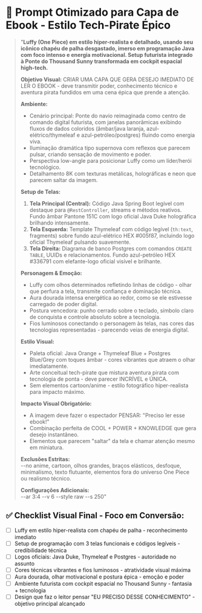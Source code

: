 # 🎨 Prompt Otimizado para Capa de Ebook - Estilo Tech-Pirate Épico

> "**Luffy (One Piece) em estilo hiper-realista e detalhado, usando seu icônico chapéu de palha desgastado, imerso em programação Java com foco intenso e energia motivacional. Setup futurista integrado à Ponte do Thousand Sunny transformada em cockpit espacial high-tech.**  
>   
> **Objetivo Visual:** CRIAR UMA CAPA QUE GERA DESEJO IMEDIATO DE LER O EBOOK - deve transmitir poder, conhecimento técnico e aventura pirata fundidos em uma cena épica que prende a atenção.  
>   
> **Ambiente:**  
> - Cenário principal: Ponte do navio reimaginada como centro de comando digital futurista, com janelas panorâmicas exibindo fluxos de dados coloridos (âmbar/java laranja, azul-elétrico/thymeleaf e azul-petróleo/postgres) fluindo como energia viva.  
> - Iluminação dramática tipo supernova com reflexos que parecem pulsar, criando sensação de movimento e poder.  
> - Perspectiva low-angle para posicionar Luffy como um líder/herói tecnológico.  
> - Detalhamento 8K com texturas metálicas, holográficas e neon que parecem saltar da imagem.  
>   
> **Setup de Telas:**  
> 1. **Tela Principal (Central):** Código Java Spring Boot legível com destaque para `@RestController`, streams e métodos reativos. Fundo âmbar Pantone 151C com logo oficial Java Duke holográfica brilhando intensamente.  
> 2. **Tela Esquerda:** Template Thymeleaf com código legível (`th:text`, fragments) sobre fundo azul-elétrico HEX #005f87, incluindo logo oficial Thymeleaf pulsando suavemente.  
> 3. **Tela Direita:** Diagrama de banco Postgres com comandos `CREATE TABLE`, UUIDs e relacionamentos. Fundo azul-petróleo HEX #336791 com elefante-logo oficial visível e brilhante.  
>   
> **Personagem & Emoção:**  
> - Luffy com olhos determinados refletindo linhas de código - olhar que perfura a tela, transmite confiança e dominação técnica.  
> - Aura dourada intensa energética ao redor, como se ele estivesse carregado de poder digital.  
> - Postura vencedora: punho cerrado sobre o teclado, símbolo claro de conquista e controle absoluto sobre a tecnologia.  
> - Fios luminosos conectando o personagem às telas, nas cores das tecnologias representadas - parecendo veias de energia digital.  
>   
> **Estilo Visual:**  
> - Paleta oficial: Java Orange + Thymeleaf Blue + Postgres Blue/Grey com toques âmbar - cores vibrantes que atraem o olhar imediatamente.  
> - Arte conceitual tech-pirate que mistura aventura pirata com tecnologia de ponta - deve parecer INCRÍVEL e ÚNICA.  
> - Sem elementos cartoon/anime - estilo fotográfico hiper-realista para impacto máximo.  
>   
> **Impacto Visual Obrigatório:**  
> - A imagem deve fazer o espectador PENSAR: "Preciso ler esse ebook!"  
> - Combinação perfeita de COOL + POWER + KNOWLEDGE que gera desejo instantâneo.  
> - Elementos que parecem "saltar" da tela e chamar atenção mesmo em miniatura.  
>   
> **Exclusões Estritas:**  
> --no anime, cartoon, olhos grandes, braços elásticos, desfoque, minimalismo, texto flutuante, elementos fora do universo One Piece ou realismo técnico.  
>   
> **Configurações Adicionais:**  
> --ar 3:4 --v 6 --style raw --s 250"

## ✅ Checklist Visual Final - Foco em Conversão:

- [ ] Luffy em estilo hiper-realista com chapéu de palha - reconhecimento imediato  
- [ ] Setup de programação com 3 telas funcionais e códigos legíveis - credibilidade técnica  
- [ ] Logos oficiais: Java Duke, Thymeleaf e Postgres - autoridade no assunto  
- [ ] Cores técnicas vibrantes e fios luminosos - atratividade visual máxima  
- [ ] Aura dourada, olhar motivacional e postura épica - emoção e poder  
- [ ] Ambiente futurista com cockpit espacial no Thousand Sunny - fantasia + tecnologia  
- [ ] Design que faz o leitor pensar "EU PRECISO DESSE CONHECIMENTO" - objetivo principal alcançado